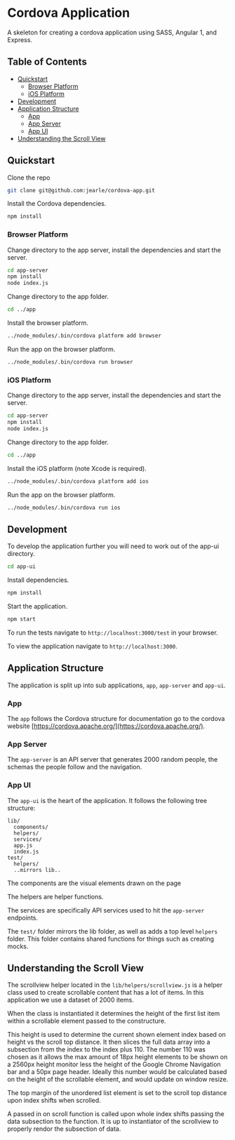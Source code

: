 

# Cordova Application

A skeleton for creating a cordova application using SASS, Angular 1, and Express.

## Table of Contents

+ [Quickstart](#quickstart)
  + [Browser Platform](#browser-platform)
  + [iOS Platform](#ios-platform)
+ [Development](#development)
+ [Application Structure](#application-structure)
  + [App](#app)
  + [App Server](#app-server)
  + [App UI](#app-ui)
+ [Understanding the Scroll View](#understanding-the-scroll-view)

## Quickstart

Clone the repo

```bash
git clone git@github.com:jearle/cordova-app.git
```

Install the Cordova dependencies.

```bash
npm install
```

### Browser Platform

Change directory to the app server, install the dependencies and start the server.

```bash
cd app-server
npm install
node index.js
```

Change directory to the app folder.

```bash
cd ../app
```

Install the browser platform.

```bash
../node_modules/.bin/cordova platform add browser
```

Run the app on the browser platform.

```bash
../node_modules/.bin/cordova run browser
```

### iOS Platform

Change directory to the app server, install the dependencies and start the server.

```bash
cd app-server
npm install
node index.js
```

Change directory to the app folder.

```bash
cd ../app
```

Install the iOS platform (note Xcode is required).

```bash
../node_modules/.bin/cordova platform add ios
```

Run the app on the browser platform.

```bash
../node_modules/.bin/cordova run ios
```

## Development

To develop the application further you will need to work out of the app-ui directory.

```bash
cd app-ui
```

Install dependencies.

```bash
npm install
```

Start the application.

```bash
npm start
```

To run the tests navigate to `http://localhost:3000/test` in your browser.

To view the application navigate to `http://localhost:3000`.

## Application Structure

The application is split up into sub applications, `app`, `app-server` and `app-ui`.

### App

The `app` follows the Cordova structure for documentation go to the cordova website [https://cordova.apache.org/](https://cordova.apache.org/).

### App Server

The `app-server` is an API server that generates 2000 random people, the schemas the people follow and the navigation.

### App UI

The `app-ui` is the heart of the application.  It follows the following tree structure:

```
lib/
  components/
  helpers/
  services/
  app.js
  index.js
test/
  helpers/
  ..mirrors lib..
```

The components are the visual elements drawn on the page

The helpers are helper functions.

The services are specifically API services used to hit the `app-server` endpoints.

The `test/` folder mirrors the lib folder, as well as adds a top level `helpers` folder.  This folder contains shared functions for things such as creating mocks.

## Understanding the Scroll View

The scrollview helper located in the `lib/helpers/scrollview.js` is a helper class used to create scrollable content that has a lot of items.  In this application we use a dataset of 2000 items.

When the class is instantiated it determines the height of the first list item within a scrollable element passed to the constructure.

This height is used to determine the current shown element index based on height vs the scroll top distance.  It then slices the full data array into a subsection from the index to the index plus 110.  The number 110 was chosen as it allows the max amount of 18px height elements to be shown on a 2560px height monitor less the height of the Google Chrome Navigation bar and a 50px page header.  Ideally this number would be calculated based on the height of the scrollable element, and would update on window resize.

The top margin of the unordered list element is set to the scroll top distance upon index shifts when scrolled.

A passed in on scroll function is called upon whole index shifts passing the data subsection to the function.  It is up to instantiator of the scrollview to properly rendor the subsection of data.